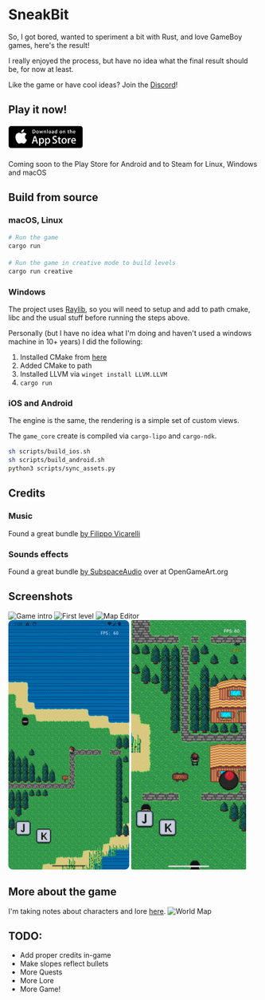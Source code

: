 # SneakBit

So, I got bored, wanted to speriment a bit with Rust, and love GameBoy games, here's the result!

I really enjoyed the process, but have no idea what the final result should be, for now at least.

Like the game or have cool ideas? Join the [Discord](https://discord.gg/MCdEgXKSH5)!

## Play it now!
<div style="display: flex; gap: 10px; justify-content: left; margin: 20px 0;">
<!--
    <a href="https://discord.gg/MCdEgXKSH5">
        <img src="docs/playstore_badge.webp" alt="Play Store" style="width: 150px; height: auto;">
    </a> -->
    <a href="https://discord.gg/MCdEgXKSH5">
        <img src="docs/appstore_badge.webp" alt="App Store" style="width: 150px; height: auto;">
    </a>
</div>

Coming soon to the Play Store for Android and to Steam for Linux, Windows and macOS

## Build from source
### macOS, Linux
```bash
# Run the game
cargo run

# Run the game in creative mode to build levels
cargo run creative
```

### Windows
The project uses [Raylib](https://docs.rs/raylib/latest/raylib/), so you will need to setup and add to path cmake, libc and the usual stuff before running the steps above.

Personally (but I have no idea what I'm doing and haven't used a windows machine in 10+ years) I did the following:
1. Installed CMake from [here](https://cmake.org/download/)
2. Added CMake to path
3. Installed LLVM via `winget install LLVM.LLVM`
4. `cargo run` 

### iOS and Android
The engine is the same, the rendering is a simple set of custom views.

The `game_core` create is compiled via `cargo-lipo` and `cargo-ndk`.

```bash
sh scripts/build_ios.sh
sh scripts/build_android.sh
python3 scripts/sync_assets.py
```

## Credits
### Music
Found a great bundle [by Filippo Vicarelli](https://www.filippovicarelli.com/8bit-game-background-music)

### Sounds effects
Found a great bundle [by SubspaceAudio](https://opengameart.org/content/512-sound-effects-8-bit-style) over at OpenGameArt.org

## Screenshots
![Game intro](docs/1.png)
![First level](docs/2.png)
![Map Editor](docs/6.png)
<img src="docs/android.png" alt="Android Screenshot" style="height: 500px">
<img src="docs/ios.jpeg" alt="iOS Screenshot" style="height: 500px;">

## More about the game
I'm taking notes about characters and lore [here](https://github.com/curzel-it/sneakbit/blob/main/docs/game_design_document.md).
![World Map](docs/world_map.png)

## TODO:
- Add proper credits in-game
- Make slopes reflect bullets
- More Quests
- More Lore
- More Game!